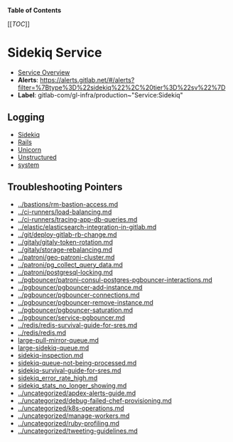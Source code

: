 <!-- MARKER: do not edit this section directly. Edit services/service-catalog.yml then run scripts/generate-docs -->

**Table of Contents**

[[_TOC_]]

#  Sidekiq Service
* [Service Overview](https://dashboards.gitlab.net/d/sidekiq-main/sidekiq-overview)
* **Alerts**: https://alerts.gitlab.net/#/alerts?filter=%7Btype%3D%22sidekiq%22%2C%20tier%3D%22sv%22%7D
* **Label**: gitlab-com/gl-infra/production~"Service:Sidekiq"

## Logging

* [Sidekiq](https://log.gprd.gitlab.net/goto/d7e4791e63d2a2b192514ac821c9f14f)
* [Rails](https://log.gprd.gitlab.net/goto/86fbcd537588abef69339a352ef81d72)
* [Unicorn](https://log.gprd.gitlab.net/goto/c87a39cf228c45ed8691c855aa583170)
* [Unstructured](https://console.cloud.google.com/logs/viewer?project=gitlab-production&interval=PT1H&resource=gce_instance&advancedFilter=jsonPayload.hostname%3A%22sidekiq%22%0Alabels.tag%3D%22unstructured.production%22&customFacets=labels.%22compute.googleapis.com%2Fresource_name%22)
* [system](https://log.gprd.gitlab.net/goto/72d0f3fdfd8db18db9800cc04d8b6f55)

## Troubleshooting Pointers

* [../bastions/rm-bastion-access.md](../bastions/rm-bastion-access.md)
* [../ci-runners/load-balancing.md](../ci-runners/load-balancing.md)
* [../ci-runners/tracing-app-db-queries.md](../ci-runners/tracing-app-db-queries.md)
* [../elastic/elasticsearch-integration-in-gitlab.md](../elastic/elasticsearch-integration-in-gitlab.md)
* [../git/deploy-gitlab-rb-change.md](../git/deploy-gitlab-rb-change.md)
* [../gitaly/gitaly-token-rotation.md](../gitaly/gitaly-token-rotation.md)
* [../gitaly/storage-rebalancing.md](../gitaly/storage-rebalancing.md)
* [../patroni/geo-patroni-cluster.md](../patroni/geo-patroni-cluster.md)
* [../patroni/pg_collect_query_data.md](../patroni/pg_collect_query_data.md)
* [../patroni/postgresql-locking.md](../patroni/postgresql-locking.md)
* [../pgbouncer/patroni-consul-postgres-pgbouncer-interactions.md](../pgbouncer/patroni-consul-postgres-pgbouncer-interactions.md)
* [../pgbouncer/pgbouncer-add-instance.md](../pgbouncer/pgbouncer-add-instance.md)
* [../pgbouncer/pgbouncer-connections.md](../pgbouncer/pgbouncer-connections.md)
* [../pgbouncer/pgbouncer-remove-instance.md](../pgbouncer/pgbouncer-remove-instance.md)
* [../pgbouncer/pgbouncer-saturation.md](../pgbouncer/pgbouncer-saturation.md)
* [../pgbouncer/service-pgbouncer.md](../pgbouncer/service-pgbouncer.md)
* [../redis/redis-survival-guide-for-sres.md](../redis/redis-survival-guide-for-sres.md)
* [../redis/redis.md](../redis/redis.md)
* [large-pull-mirror-queue.md](large-pull-mirror-queue.md)
* [large-sidekiq-queue.md](large-sidekiq-queue.md)
* [sidekiq-inspection.md](sidekiq-inspection.md)
* [sidekiq-queue-not-being-processed.md](sidekiq-queue-not-being-processed.md)
* [sidekiq-survival-guide-for-sres.md](sidekiq-survival-guide-for-sres.md)
* [sidekiq_error_rate_high.md](sidekiq_error_rate_high.md)
* [sidekiq_stats_no_longer_showing.md](sidekiq_stats_no_longer_showing.md)
* [../uncategorized/apdex-alerts-guide.md](../uncategorized/apdex-alerts-guide.md)
* [../uncategorized/debug-failed-chef-provisioning.md](../uncategorized/debug-failed-chef-provisioning.md)
* [../uncategorized/k8s-operations.md](../uncategorized/k8s-operations.md)
* [../uncategorized/manage-workers.md](../uncategorized/manage-workers.md)
* [../uncategorized/ruby-profiling.md](../uncategorized/ruby-profiling.md)
* [../uncategorized/tweeting-guidelines.md](../uncategorized/tweeting-guidelines.md)
<!-- END_MARKER -->


<!-- ## Summary -->

<!-- ## Architecture -->

<!-- ## Performance -->

<!-- ## Scalability -->

<!-- ## Availability -->

<!-- ## Durability -->

<!-- ## Security/Compliance -->

<!-- ## Monitoring/Alerting -->

<!-- ## Links to further Documentation -->

